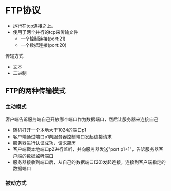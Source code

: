 # FTP协议

- 运行在tcp连接之上。
- 使用了两个并行的tcp来传输文件
  - 一个控制连接(port:21)
  - 一个数据连接(port:20)

传输方式

- 文本
- 二进制

## FTP的两种传输模式

### 主动模式

客户端告诉服务端自己开放哪个端口作为数据端口，然后让服务器来连接自己

- 随机打开一个本地大于1024的端口p1
- 客户端通过端口p1向服务器控制端口发起连接请求
- 服务器进行认证成功，请求简历
- 客户端戳本地端口p2进行监听，并向服务器发送"port p1+1"，告诉服务器客户端的数据监听端口
- 服务器接收到端口后，从自己的数据端口(20)发起连接，连接到客户端指定的数据端口

### 被动方式

